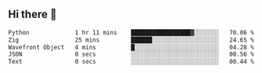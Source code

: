 ## Hi there 👋

 <!--START_SECTION:waka-->

```txt
Python             1 hr 11 mins    █████████████████▓░░░░░░░   70.06 %
Zig                25 mins         ██████░░░░░░░░░░░░░░░░░░░   24.65 %
Wavefront Object   4 mins          █░░░░░░░░░░░░░░░░░░░░░░░░   04.28 %
JSON               0 secs          ░░░░░░░░░░░░░░░░░░░░░░░░░   00.56 %
Text               0 secs          ░░░░░░░░░░░░░░░░░░░░░░░░░   00.44 %
```

<!--END_SECTION:waka-->

<!--
**ValentinRapp/ValentinRapp** is a ✨ _special_ ✨ repository because its `README.md` (this file) appears on your GitHub profile.

Here are some ideas to get you started:

- 🔭 I’m currently working on ...
- 🌱 I’m currently learning ...
- 👯 I’m looking to collaborate on ...
- 🤔 I’m looking for help with ...
- 💬 Ask me about ...
- 📫 How to reach me: ...
- 😄 Pronouns: ...
- ⚡ Fun fact: ...
-->
